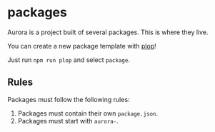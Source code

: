 # packages

Aurora is a project built of several packages. This is where they live.

You can create a new package template with [plop](https://github.com/amwmedia/plop)!

Just run `npm run plop` and select `package`.

## Rules 
Packages must follow the following rules:

1. Packages must contain their own `package.json`.
2. Packages must start with `aurora-`.
